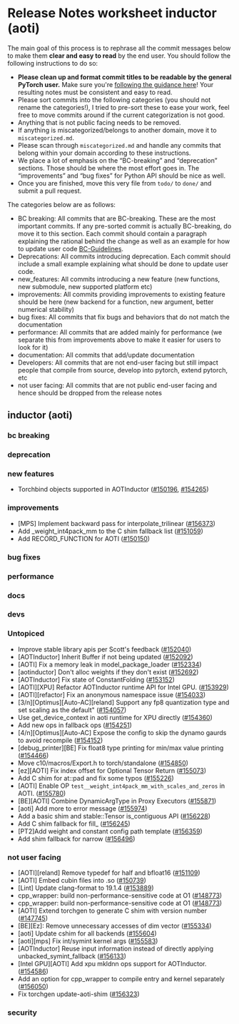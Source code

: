 
# Release Notes worksheet inductor (aoti)

The main goal of this process is to rephrase all the commit messages below to make them **clear and easy to read** by the end user. You should follow the following instructions to do so:

* **Please clean up and format commit titles to be readable by the general PyTorch user.** Make sure you're [following the guidance here](https://docs.google.com/document/d/14OmgGBr1w6gl1VO47GGGdwrIaUNr92DFhQbY_NEk8mQ/edit)! Your resulting notes must be consistent and easy to read.
* Please sort commits into the following categories (you should not rename the categories!), I tried to pre-sort these to ease your work, feel free to move commits around if the current categorization is not good.
* Anything that is not public facing needs to be removed.
* If anything is miscategorized/belongs to another domain, move it to `miscategorized.md`.
* Please scan through `miscategorized.md` and handle any commits that belong within your domain according to these instructions.
* We place a lot of emphasis on the “BC-breaking” and “deprecation” sections. Those should be where the most effort goes in. The “improvements” and “bug fixes” for Python API should be nice as well.
* Once you are finished, move this very file from `todo/` to `done/` and submit a pull request.

The categories below are as follows:

* BC breaking: All commits that are BC-breaking. These are the most important commits. If any pre-sorted commit is actually BC-breaking, do move it to this section. Each commit should contain a paragraph explaining the rational behind the change as well as an example for how to update user code [BC-Guidelines](https://docs.google.com/document/d/14OmgGBr1w6gl1VO47GGGdwrIaUNr92DFhQbY_NEk8mQ/edit#heading=h.a9htwgvvec1m).
* Deprecations: All commits introducing deprecation. Each commit should include a small example explaining what should be done to update user code.
* new_features: All commits introducing a new feature (new functions, new submodule, new supported platform etc)
* improvements: All commits providing improvements to existing feature should be here (new backend for a function, new argument, better numerical stability)
* bug fixes: All commits that fix bugs and behaviors that do not match the documentation
* performance: All commits that are added mainly for performance (we separate this from improvements above to make it easier for users to look for it)
* documentation: All commits that add/update documentation
* Developers: All commits that are not end-user facing but still impact people that compile from source, develop into pytorch, extend pytorch, etc
* not user facing: All commits that are not public end-user facing and hence should be dropped from the release notes

## inductor (aoti)
### bc breaking
### deprecation
### new features
- Torchbind objects supported in AOTInductor ([#150196](https://github.com/pytorch/pytorch/pull/150196), [#154265](https://github.com/pytorch/pytorch/pull/154265))
### improvements
- [MPS] Implement backward pass for interpolate_trilinear ([#156373](https://github.com/pytorch/pytorch/pull/156373))
- Add _weight_int4pack_mm to the C shim fallback list ([#151059](https://github.com/pytorch/pytorch/pull/151059))
- Add RECORD_FUNCTION for AOTI ([#150150](https://github.com/pytorch/pytorch/pull/150150))
### bug fixes
### performance
### docs
### devs
### Untopiced
- Improve stable library apis per Scott's feedback ([#152040](https://github.com/pytorch/pytorch/pull/152040))
- [AOTInductor] Inherit Buffer if not being updated ([#152092](https://github.com/pytorch/pytorch/pull/152092))
- [AOTI] Fix a memory leak in model_package_loader ([#152334](https://github.com/pytorch/pytorch/pull/152334))
- [aotinductor] Don't alloc weights if they don't exist ([#152692](https://github.com/pytorch/pytorch/pull/152692))
- [AOTInductor] Fix state of ConstantFolding ([#153152](https://github.com/pytorch/pytorch/pull/153152))
- [AOTI][XPU] Refactor AOTInductor runtime API for Intel GPU. ([#153929](https://github.com/pytorch/pytorch/pull/153929))
- [AOTI][refactor] Fix an anonymous namespace issue ([#154033](https://github.com/pytorch/pytorch/pull/154033))
- [3/n][Optimus][Auto-AC][reland] Support any fp8 quantization type and set scaling as the default" ([#154057](https://github.com/pytorch/pytorch/pull/154057))
- Use get_device_context in aoti runtime for XPU directly ([#154360](https://github.com/pytorch/pytorch/pull/154360))
- Add new ops in fallback ops ([#154251](https://github.com/pytorch/pytorch/pull/154251))
- [4/n][Optimus][Auto-AC] Expose the config to skip the dynamo gaurds to avoid recompile ([#154152](https://github.com/pytorch/pytorch/pull/154152))
- [debug_printer][BE] Fix float8 type printing for min/max value printing ([#154466](https://github.com/pytorch/pytorch/pull/154466))
- Move c10/macros/Export.h to torch/standalone ([#154850](https://github.com/pytorch/pytorch/pull/154850))
- [ez][AOTI] Fix index offset for Optional Tensor Return ([#155073](https://github.com/pytorch/pytorch/pull/155073))
- Add C shim for at::pad and fix some typos ([#155226](https://github.com/pytorch/pytorch/pull/155226))
- [AOTI] Enable OP `test__weight_int4pack_mm_with_scales_and_zeros` in AOTI. ([#155780](https://github.com/pytorch/pytorch/pull/155780))
- [BE][AOTI] Combine DynamicArgType in Proxy Executors ([#155871](https://github.com/pytorch/pytorch/pull/155871))
- [aoti] Add more to error message ([#155974](https://github.com/pytorch/pytorch/pull/155974))
- Add a basic shim and stable::Tensor is_contiguous API ([#156228](https://github.com/pytorch/pytorch/pull/156228))
- Add C shim fallback for fill_ ([#156245](https://github.com/pytorch/pytorch/pull/156245))
- [PT2]Add weight and constant config path template ([#156359](https://github.com/pytorch/pytorch/pull/156359))
- Add shim fallback for narrow ([#156496](https://github.com/pytorch/pytorch/pull/156496))
### not user facing
- [AOTI][reland] Remove typedef for half and bfloat16 ([#151109](https://github.com/pytorch/pytorch/pull/151109))
- [AOTI] Embed cubin files into .so ([#150739](https://github.com/pytorch/pytorch/pull/150739))
- [Lint] Update clang-format to 19.1.4 ([#153889](https://github.com/pytorch/pytorch/pull/153889))
- cpp_wrapper: build non-performance-sensitive code at O1 ([#148773](https://github.com/pytorch/pytorch/pull/148773))
- cpp_wrapper: build non-performance-sensitive code at O1 ([#148773](https://github.com/pytorch/pytorch/pull/148773))
- [AOTI] Extend torchgen to generate C shim with version number ([#147745](https://github.com/pytorch/pytorch/pull/147745))
- [BE][Ez]: Remove unnecessary accesses of dim vector ([#155334](https://github.com/pytorch/pytorch/pull/155334))
- [aoti] Update cshim for all backends ([#155604](https://github.com/pytorch/pytorch/pull/155604))
- [aoti][mps] Fix int/symint kernel args ([#155583](https://github.com/pytorch/pytorch/pull/155583))
- [AOTInductor] Reuse input information instead of directly applying unbacked_symint_fallback ([#156133](https://github.com/pytorch/pytorch/pull/156133))
- [Intel GPU][AOTI] Add xpu mkldnn ops support for AOTInductor. ([#154586](https://github.com/pytorch/pytorch/pull/154586))
- Add an option for cpp_wrapper to compile entry and kernel separately ([#156050](https://github.com/pytorch/pytorch/pull/156050))
- Fix torchgen update-aoti-shim ([#156323](https://github.com/pytorch/pytorch/pull/156323))
### security
